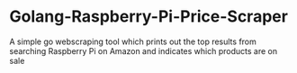 # Golang-Raspberry-Pi-Price-Scraper
A simple go webscraping tool which prints out the top results from searching Raspberry Pi on Amazon and indicates which products are on sale
